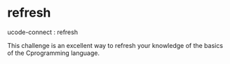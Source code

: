 # refresh
ucode-connect : refresh

This challenge is an excellent way to refresh your knowledge of the basics of the Cprogramming language.
